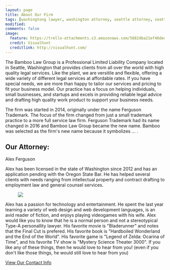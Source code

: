 ```yaml
---
layout: page
title: About Our Firm
tags: [washingtong lawyer, washington attorney, seattle attorney, seattle videogame attorney]
modified: 
comments: false
image:
  feature: https://trello-attachments.s3.amazonaws.com/5682dba21ef46de42206db55/800x638/4288cb1502db8e0b5e5929f322eec35f/space-needle-seattle-washington-cityscape-dusk.jpg
  credit: Visualhunt
  creditlink: http://visualhunt.com/
---
```



The Bamboo Law Group is a Professional Limited Liability Company located in Seattle, Washington that provides clients from all over the world with high quality legal services. Like the plant, we are versitile and flexible, offering a wide variety of different legal services at affordable rates. If you have special needs, we are more than happy to tailor our services and pricing to fit your business model. Our practice has a focus on helping individuals, small businesses, and startups and excels in providing reliable legal advice and drafting high quality work product to support your business needs.

The firm was started in 2014, originally under the name Ferguson Trademark. The focus of the firm changed from just a small trademark practice to a more full service law firm. Ferguson Trademark had its name changed in 2016 and Bamboo Law Group became the new name. Bamboo was selected as the firm's new name because it symbolizes ... . 


## Our Attorney:
Alex Ferguson

Alex has been licensed in the state of Washington since 2012 and has an application pending with the Oregon State Bar. He has helped several clients with needs ranging from intellectual property and contract drafting to employment law and general counsel services. 
<figure class="image-pull-right">
	<img src="http://placehold.it/200x150.jpg">
</figure>
Alex has a passion for technology and entertainment. He spent the last year learning a variety of web design and web development languages, is an avid reader of fiction, and enjoys playing videogames with his wife. Alex would like you to know that he is a normal person and not a stereotypical Type-A personallity lawyer. His favorite movie is "Bladerunner" and notes that the Final Cut is prefered. His favorite book is "Hardboiled Wonderland and the End of the World". His favorite game is "Legend of Zelda: Ocarina of Time", and his favorite TV show is "Mystery Science Theater 3000". If you like any of these things, then he would love to hear from you! (even if you don't like those things, he would still love to hear from you)

<a markdown="0" href="{{ site.url }}/contact" class="btn">View Our Contact Info</a>
